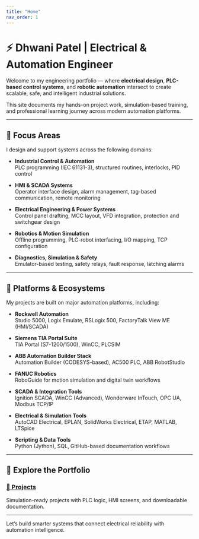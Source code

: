 ```yaml
---
title: "Home"
nav_order: 1
---
```


# ⚡ Dhwani Patel | Electrical & Automation Engineer

Welcome to my engineering portfolio — where **electrical design**, **PLC-based control systems**, and **robotic automation** intersect to create scalable, safe, and intelligent industrial solutions.

This site documents my hands-on project work, simulation-based training, and professional learning journey across modern automation platforms.

---

## 🧠 Focus Areas

I design and support systems across the following domains:

- **Industrial Control & Automation**  
  PLC programming (IEC 61131-3), structured routines, interlocks, PID control

- **HMI & SCADA Systems**  
  Operator interface design, alarm management, tag-based communication, remote monitoring

- **Electrical Engineering & Power Systems**  
  Control panel drafting, MCC layout, VFD integration, protection and switchgear design

- **Robotics & Motion Simulation**  
  Offline programming, PLC-robot interfacing, I/O mapping, TCP configuration

- **Diagnostics, Simulation & Safety**  
  Emulator-based testing, safety relays, fault response, latching alarms

---

## 🧩 Platforms & Ecosystems

My projects are built on major automation platforms, including:

- **Rockwell Automation**  
  Studio 5000, Logix Emulate, RSLogix 500, FactoryTalk View ME (HMI/SCADA)

- **Siemens TIA Portal Suite**  
  TIA Portal (S7-1200/1500), WinCC, PLCSIM

- **ABB Automation Builder Stack**  
  Automation Builder (CODESYS-based), AC500 PLC, ABB RobotStudio

- **FANUC Robotics**  
  RoboGuide for motion simulation and digital twin workflows

- **SCADA & Integration Tools**  
  Ignition SCADA, WinCC (Advanced), Wonderware InTouch, OPC UA, Modbus TCP/IP

- **Electrical & Simulation Tools**  
  AutoCAD Electrical, EPLAN, SolidWorks Electrical, ETAP, MATLAB, LTSpice

- **Scripting & Data Tools**  
  Python (Jython), SQL, GitHub-based documentation workflows

---

## 📂 Explore the Portfolio

### [📁 Projects](./projects)
Simulation-ready projects with PLC logic, HMI screens, and downloadable documentation.


---

Let’s build smarter systems that connect electrical reliability with automation intelligence.

